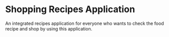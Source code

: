 # Shopping Recipes Application
An integrated recipes application for everyone who wants to check the food recipe and shop by using this application.
